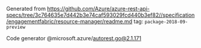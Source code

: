Generated from https://github.com/Azure/azure-rest-api-specs/tree/3c764635e7d442b3e74caf593029fcd440b3ef82//specification/engagementfabric/resource-manager/readme.md tag: `package-2018-09-preview`

Code generator @microsoft.azure/autorest.go@2.1.171


